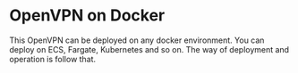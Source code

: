 # OpenVPN on Docker

This OpenVPN can be deployed on any docker environment. You can deploy on ECS, Fargate, Kubernetes and so on.
The way of deployment and operation is follow that.
